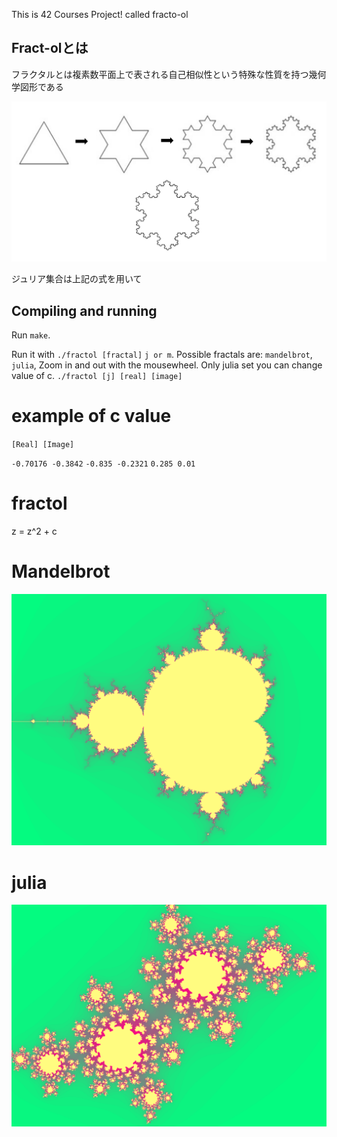 This is 42 Courses Project! called fracto-ol

## Fract-olとは

フラクタルとは複素数平面上で表される自己相似性という特殊な性質を持つ幾何学図形である

![screenshot](/screen/%20self-similarity.jpeg?raw=true)

ジュリア集合は上記の式を用いて

## Compiling and running
Run `make`.

Run it with `./fractol [fractal]` `j or m`. Possible fractals are: `mandelbrot`, `julia`,
Zoom in and out with the mousewheel. Only julia set you can change value of c. `./fractol [j] [real] [image]`

# example of c value

`[Real] [Image]`

`-0.70176 -0.3842`
`-0.835 -0.2321`
`0.285 0.01`

# fractol 

z = z^2 + c


# Mandelbrot
![screenshot](/screen/mandelbrot.png?raw=true)
# julia
![screenshot](/screen/julia.png?raw=true)
